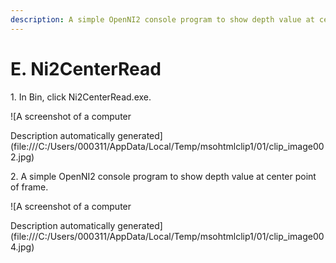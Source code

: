 ```yaml
---
description: A simple OpenNI2 console program to show depth value at center point of frame.
---
```


# E. Ni2CenterRead

1\.     In Bin, click Ni2CenterRead.exe.

![A screenshot of a computer

Description automatically generated](file:///C:/Users/000311/AppData/Local/Temp/msohtmlclip1/01/clip\_image002.jpg)

&#x20;

2\.     A simple OpenNI2 console program to show depth value at center point of frame.

![A screenshot of a computer

Description automatically generated](file:///C:/Users/000311/AppData/Local/Temp/msohtmlclip1/01/clip\_image004.jpg)
